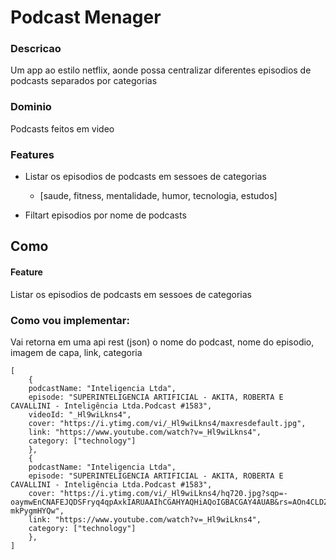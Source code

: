 # Podcast Menager

### Descricao
Um app ao estilo netflix, aonde possa centralizar diferentes episodios de podcasts separados por categorias

### Dominio
Podcasts feitos em video

### Features

- Listar os episodios de podcasts em sessoes de categorias 
    - [saude, fitness, mentalidade, humor, tecnologia, estudos]

- Filtart episodios por nome de podcasts

## Como

#### Feature

Listar os episodios de podcasts em sessoes de categorias

### Como vou implementar:

Vai retorna em uma api rest (json) o nome do podcast, nome do episodio, imagem de capa, link, categoria

```
[
    {
    podcastName: "Inteligencia Ltda",
    episode: "SUPERINTELIGENCIA ARTIFICIAL - AKITA, ROBERTA E CAVALLINI - Inteligência Ltda.Podcast #1583",
    videoId: "_Hl9wiLkns4",
    cover: "https://i.ytimg.com/vi/_Hl9wiLkns4/maxresdefault.jpg",
    link: "https://www.youtube.com/watch?v=_Hl9wiLkns4",
    category: ["technology"]
    },
    {
    podcastName: "Inteligencia Ltda",
    episode: "SUPERINTELIGENCIA ARTIFICIAL - AKITA, ROBERTA E CAVALLINI - Inteligência Ltda.Podcast #1583",
    cover: "https://i.ytimg.com/vi/_Hl9wiLkns4/hq720.jpg?sqp=-oaymwEnCNAFEJQDSFryq4qpAxkIARUAAIhCGAHYAQHiAQoIGBACGAY4AUAB&rs=AOn4CLDZnLjbVbflfr_S9Ch-mkPygmHYQw",
    link: "https://www.youtube.com/watch?v=_Hl9wiLkns4",
    category: ["technology"]
    },
]
```